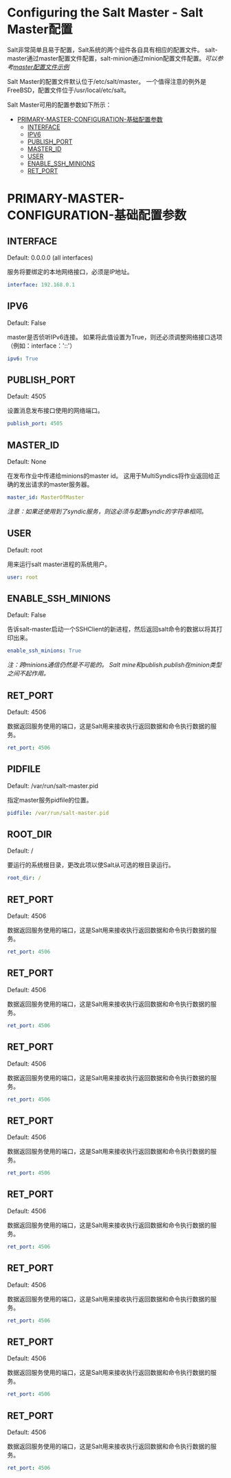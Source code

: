 # Configuring the Salt Master - Salt Master配置

Salt非常简单且易于配置，Salt系统的两个组件各自具有相应的配置文件。 salt-master通过master配置文件配置，salt-minion通过minion配置文件配置。*可以参考[master配置文件示例](https://docs.saltstack.com/en/latest/ref/configuration/examples.html#configuration-examples-master)*

Salt Master的配置文件默认位于/etc/salt/master。 一个值得注意的例外是FreeBSD，配置文件位于/usr/local/etc/salt。

Salt Master可用的配置参数如下所示：

+ [PRIMARY-MASTER-CONFIGURATION-基础配置参数](#primary-master-configuration-基础配置参数)
    - [INTERFACE](#INTERFACE)
    - [IPV6](#IPV6)
    - [PUBLISH_PORT](#PUBLISH_PORT)
    - [MASTER_ID](#MASTER_ID)
    - [USER](#USER)
    - [ENABLE_SSH_MINIONS](#ENABLE_SSH_MINIONS)
    - [RET_PORT](#RET_PORT)

# PRIMARY-MASTER-CONFIGURATION-基础配置参数

## INTERFACE
Default: 0.0.0.0 (all interfaces)

服务将要绑定的本地网络接口，必须是IP地址。
``` yaml
interface: 192.168.0.1
```

## IPV6
Default: False

master是否侦听IPv6连接。 如果将此值设置为True，则还必须调整网络接口选项（例如：interface：'::'）
``` yaml
ipv6: True
```

## PUBLISH_PORT
Default: 4505

设置消息发布接口使用的网络端口。
``` yaml
publish_port: 4505
```

## MASTER_ID
Default: None

在发布作业中传递给minions的master id。 这用于MultiSyndics将作业返回给正确的发出请求的master服务器。
``` yaml
master_id: MasterOfMaster
```
*注意：如果还使用到了syndic服务，则这必须与配置syndic的字符串相同。*

## USER
Default: root

用来运行salt master进程的系统用户。
``` yaml
user: root
```

## ENABLE_SSH_MINIONS
Default: False

告诉salt-master启动一个SSHClient的新进程，然后返回salt命令的数据以将其打印出来。
``` yaml
enable_ssh_minions: True
```
*注：跨minions通信仍然是不可能的。 Salt mine和publish.publish在minion类型之间不起作用。*

## RET_PORT
Default: 4506

数据返回服务使用的端口，这是Salt用来接收执行返回数据和命令执行数据的服务。
``` yaml
ret_port: 4506
```

## PIDFILE
Default: /var/run/salt-master.pid

指定master服务pidfile的位置。
``` yaml
pidfile: /var/run/salt-master.pid
```

## ROOT_DIR
Default: /

要运行的系统根目录，更改此项以使Salt从可选的根目录运行。
``` yaml
root_dir: /
```


## RET_PORT
Default: 4506

数据返回服务使用的端口，这是Salt用来接收执行返回数据和命令执行数据的服务。
``` yaml
ret_port: 4506
```


## RET_PORT
Default: 4506

数据返回服务使用的端口，这是Salt用来接收执行返回数据和命令执行数据的服务。
``` yaml
ret_port: 4506
```


## RET_PORT
Default: 4506

数据返回服务使用的端口，这是Salt用来接收执行返回数据和命令执行数据的服务。
``` yaml
ret_port: 4506
```


## RET_PORT
Default: 4506

数据返回服务使用的端口，这是Salt用来接收执行返回数据和命令执行数据的服务。
``` yaml
ret_port: 4506
```


## RET_PORT
Default: 4506

数据返回服务使用的端口，这是Salt用来接收执行返回数据和命令执行数据的服务。
``` yaml
ret_port: 4506
```


## RET_PORT
Default: 4506

数据返回服务使用的端口，这是Salt用来接收执行返回数据和命令执行数据的服务。
``` yaml
ret_port: 4506
```


## RET_PORT
Default: 4506

数据返回服务使用的端口，这是Salt用来接收执行返回数据和命令执行数据的服务。
``` yaml
ret_port: 4506
```


## RET_PORT
Default: 4506

数据返回服务使用的端口，这是Salt用来接收执行返回数据和命令执行数据的服务。
``` yaml
ret_port: 4506
```
